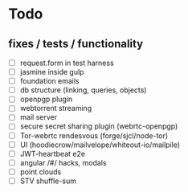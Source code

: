 # Todo
## fixes / tests / functionality
* [ ] request.form in test harness
* [ ] jasmine inside gulp
* [ ] foundation emails
* [ ] db structure (linking, queries, objects)
* [ ] openpgp plugin
* [ ] webtorrent streaming
* [ ] mail server
* [ ] secure secret sharing plugin (webrtc-openpgp)
* [ ] Tor-webrtc rendesvous (forge/sjcl/node-tor)
* [ ] UI (hoodiecrow/mailvelope/whiteout-io/mailpile)
* [ ] JWT-heartbeat e2e
* [ ] angular /#/ hacks, modals
* [ ] point clouds
* [ ] STV shuffle-sum